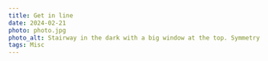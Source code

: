 ```yaml
---
title: Get in line
date: 2024-02-21
photo: photo.jpg
photo_alt: Stairway in the dark with a big window at the top. Symmetry and lines everywhere in the picture
tags: Misc
---
```

